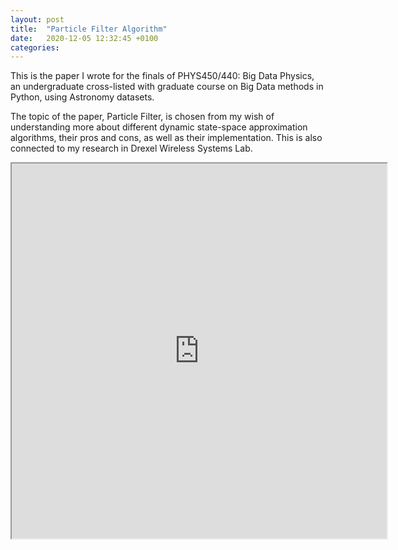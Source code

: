 ```yaml
---
layout: post
title:  "Particle Filter Algorithm"
date:   2020-12-05 12:32:45 +0100
categories:
---
```

This is the paper I wrote for the finals of PHYS450/440: Big Data Physics, an undergraduate cross-listed with graduate course on Big Data methods in Python, using Astronomy datasets. 

The topic of the paper, Particle Filter, is chosen from my wish of understanding more about different dynamic state-space approximation algorithms, their pros and cons, as well as their implementation. This is also connected to my research in Drexel Wireless Systems Lab.


<iframe src="https://drive.google.com/file/d/1X2ON4I7gbIwUK3bsq2b53QZBwEhgaq6Y/preview" width="600" height="600"></iframe>
